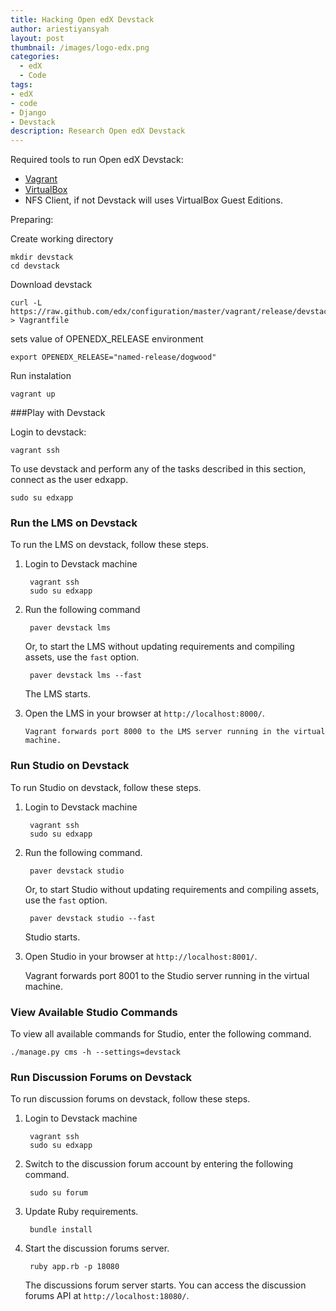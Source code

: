 ```yaml
---
title: Hacking Open edX Devstack
author: ariestiyansyah
layout: post
thumbnail: /images/logo-edx.png
categories:
  - edX
  - Code
tags:
- edX
- code
- Django
- Devstack
description: Research Open edX Devstack
---
```


Required tools to run Open edX Devstack:

- [Vagrant](https://www.vagrantup.com/downloads.html)
- [VirtualBox](https://www.virtualbox.org/wiki/Downloads)
- NFS Client, if not Devstack will uses VirtualBox Guest Editions.

Preparing:

Create working directory

```
mkdir devstack
cd devstack
```

Download devstack

```
curl -L https://raw.github.com/edx/configuration/master/vagrant/release/devstack/Vagrantfile > Vagrantfile
```
sets value of OPENEDX_RELEASE environment

```
export OPENEDX_RELEASE="named-release/dogwood"
```

Run instalation

```
vagrant up
```


###Play with Devstack

Login to devstack:

```
vagrant ssh
```

To use devstack and perform any of the tasks described in this section, connect as the user edxapp.

```
sudo su edxapp
```


### Run the LMS on Devstack

To run the LMS on devstack, follow these steps.

1. Login to Devstack machine

        vagrant ssh
        sudo su edxapp

2. Run the following command
	
        paver devstack lms

    Or, to start the LMS without updating requirements and compiling assets, use
   the `fast` option.
   
        paver devstack lms --fast


    The LMS starts.

3. Open the LMS in your browser at ``http://localhost:8000/``.

       Vagrant forwards port 8000 to the LMS server running in the virtual machine.


### Run Studio on Devstack


To run Studio on devstack, follow these steps.

1. Login to Devstack machine

        vagrant ssh
        sudo su edxapp

2. Run the following command.

        paver devstack studio

    Or, to start Studio without updating requirements and compiling assets, use
   the ``fast`` option.

        paver devstack studio --fast


    Studio starts.

3. Open Studio in your browser at `http://localhost:8001/`.

    Vagrant forwards port 8001 to the Studio server running in the virtual
   machine.


### View Available Studio Commands


To view all available commands for Studio, enter the following command.

```
./manage.py cms -h --settings=devstack
```


### Run Discussion Forums on Devstack


To run discussion forums on devstack, follow these steps.

1. Login to Devstack machine

        vagrant ssh
        sudo su edxapp


2. Switch to the discussion forum account by entering the following command.

        sudo su forum


3. Update Ruby requirements.

        bundle install

4. Start the discussion forums server.

        ruby app.rb -p 18080


    The discussions forum server starts. You can access the discussion forums API
at `http://localhost:18080/`.


